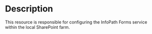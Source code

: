 # Description

This resource is responsible for configuring the InfoPath Forms service within
the local SharePoint farm.
